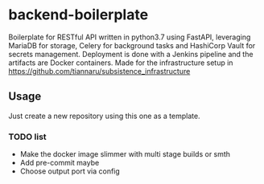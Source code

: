 # backend-boilerplate
Boilerplate for RESTful API written in python3.7 using FastAPI, leveraging MariaDB for storage, Celery for background tasks and HashiCorp Vault for secrets management.
Deployment is done with a Jenkins pipeline and the artifacts are Docker containers.
Made for the infrastructure setup in https://github.com/tiannaru/subsistence_infrastructure 

## Usage
Just create a new repository using this one as a template.

### TODO list
- Make the docker image slimmer with multi stage builds or smth
- Add pre-commit maybe
- Choose output port via config
